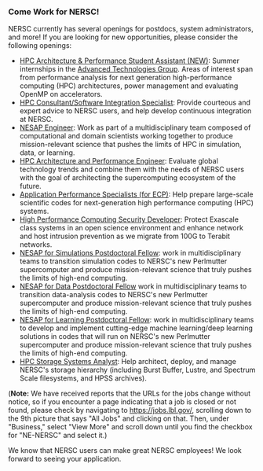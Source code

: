 ### Come Work for NERSC! 

NERSC currently has several openings for postdocs, system administrators, and 
more! If you are looking for new opportunities, please consider the following 
openings:

- [HPC Architecture & Performance Student Assistant (NEW)](https://jobs.lbl.gov/jobs/hpc-architecture-performance-student-assistant-2537):
Summer internships in the 
[Advanced Technologies Group](https://www.nersc.gov/about/nersc-staff/advanced-technologies-group/). 
Areas of interest span from performance analysis for next generation 
high-performance computing (HPC) architectures, power management and evaluating 
OpenMP on accelerators. 
- [HPC Consultant/Software Integration Specialist](https://jobs.lbl.gov/jobs/hpc-consultant-software-integration-specialist-2491):
Provide courteous and expert advice to NERSC users, and help develop continuous
integration at NERSC.
- [NESAP Engineer](https://jobs.lbl.gov/jobs/nesap-engineer-2476):
Work as part of a multidisciplinary team composed of computational and domain 
scientists working together to produce mission-relevant science that pushes the 
limits of HPC in simulation, data, or learning.
- [HPC Architecture and Performance Engineer](https://jobs.lbl.gov/jobs/hpc-architecture-and-performance-engineer-2427):
Evaluate global technology trends and combine them with the needs of NERSC users
with the goal of architecting the supercomputing ecosystem of the future.
- [Application Performance Specialists (for ECP)](https://jobs.lbl.gov/jobs/application-performance-specialist-1010):
Help prepare large-scale scientific codes for next-generation high performance 
computing (HPC) systems.
- [High Performance Computing Security Developer](https://jobs.lbl.gov/jobs/high-performance-computing-security-developer-2295):
Protect Exascale class systems in an open science environment and enhance 
network and host intrusion prevention as we migrate from 100G to Terabit 
networks.
- [NESAP for Simulations Postdoctoral Fellow](https://jobs.lbl.gov/jobs/nesap-for-simulations-postdoctoral-fellow-2004):
work in multidisciplinary teams to transition simulation codes to NERSC's new 
Perlmutter supercomputer and produce mission-relevant science that truly pushes 
the limits of high-end computing.
- [NESAP for Data Postdoctoral Fellow](https://jobs.lbl.gov/jobs/nesap-for-data-postdoctoral-fellow-2412)
work in multidisciplinary teams to transition data-analysis codes to NERSC's new
Perlmutter supercomputer and produce mission-relevant science that truly pushes 
the limits of high-end computing.
- [NESAP for Learning Postdoctoral Fellow](https://jobs.lbl.gov/jobs/nesap-for-learning-postdoctoral-fellow-1964):
work in multidisciplinary teams to develop and implement cutting-edge machine 
learning/deep learning solutions in codes that will run on NERSC's new
Perlmutter supercomputer and produce mission-relevant science that truly pushes 
the limits of high-end computing.
- [HPC Storage Systems Analyst](https://jobs.lbl.gov/jobs/hpc-storage-systems-analyst-1851):
Help architect, deploy, and manage NERSC's storage hierarchy (including Burst
Buffer, Lustre, and Spectrum Scale filesystems, and HPSS archives).

(**Note:** We have received reports that the URLs for the jobs change without 
notice, so if you encounter a page indicating that a job is closed or not found,
please check by navigating to <https://jobs.lbl.gov/>, scrolling down to
the 9th picture that says "All Jobs" and clicking on that. Then, under 
"Business," select "View More" and scroll down until you find the checkbox for 
"NE-NERSC" and select it.)

We know that NERSC users can make great NERSC employees! We look forward to 
seeing your application.

